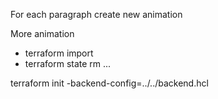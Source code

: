 For each paragraph create new animation

More animation

- terraform import
- terraform state rm ...













terraform init -backend-config=../../backend.hcl
